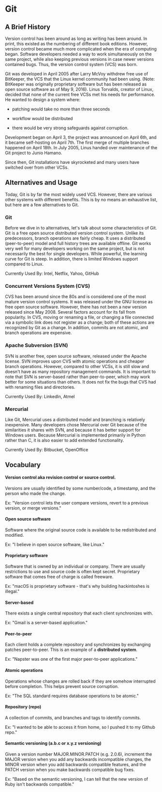 # Git

## A Brief History

Version control has been around as long as writing has been around. In print,
this existed as the numbering of different book editions. However, version
control became much more complicated when the era of computing began. Software
developers needed a way to work simultaneously on the same project, while also
keeping previous versions in case newer versions contained bugs. Thus, the
version control system (VCS) was born.

Git was developed in April 2005 after Larry McVoy withdrew free use of
BitKeeper, the VCS that the Linux kernel community had been using. (Note:
BitKeeper was originally proprietary software but has been released as open
source software as of May 9, 2016). Linus Torvalds, creator of Linux, decided
that none of the current free VCSs met his needs for performance. He wanted to
design a system where:

+ patching would take no more than three seconds

+ workflow would be distributed

+ there would be very strong safeguards against corruption. 

Development began on April 3, the project was announced on April 6th, and it
became self-hosting on April 7th. The first merge of multiple branches happened
on April 18th. In July 2005, Linus handed over maintenance of the Git project
to Junio Hamano.

Since then, Git installations have skyrocketed and many users have switched
over from other VCSs.

## Alternatives and Usage

Today, Git is by far the most widely used VCS. However, there are various other
systems with different benefits. This is by no means an exhaustive list, but
here are a few alternatives to Git.

### Git

Before we dive in to alternatives, let's talk about some characteristics of
Git. Git is a free open source distributed version control system. Unlike its
predecessors, branch operations are fairly cheap. It uses a distributed
(peer-to-peer) model and full history trees are available offline. Git works
very well for many developers working on the same project, but is not
necessarily the best for single developers. While powerful, the learning curve
for Git is steep. In addition, there is limited Windows support compared to
Linux.

Currently Used By: Intel, Netflix, Yahoo, GitHub

### Concurrent Versions System (CVS)

CVS has been around since the 80s and is considered one of the most mature
version control systems. It was released under the GNU license as free open
source software. However, there has not been a new version released since May
2008. Several factors account for its fall from popularity. In CVS, moving or
renaming a file, or changing a file connected via a symbolic link does not
register as a change; both of these actions are recognized by Git as a change.
In addition, commits are not atomic, and branch operations are expensive.

### Apache Subversion (SVN)

SVN is another free, open source software, released under the Apache license.
SVN improves upon CVS with atomic operations and cheaper branch operations.
However, compared to other VCSs, it is still slow and doesn't have as many
repository management commands. It is important to note that SVN is
server-based rather than peer-to-peer, which may work better for some
situations than others. It does not fix the bugs that CVS had with renaming
files and directories.

Currently Used By: LinkedIn, Atmel

### Mercurial

Like Git, Mercurial uses a distributed model and branching is relatively
inexpensive. Many developers chose Mercurial over Git because of the
similarities it shares with SVN, and because it has better support for Windows
users. Because Mercurial is implemented primarily in Python rather than C, it
is also easier to add extended functionality.

Currently Used By: Bitbucket, OpenOffice

<!-- ### Perforce Helix (Perforce) -->

## Vocabulary

#### Version control aka revision control or source control. 

Versions are usually identified by some number/code, a timestamp, and the
person who made the change.

Ex: "Version control lets the user compare versions, revert to a
previous version, or merge versions."

#### Open source software 

Software where the original source code is available to be redistributed and
modified.

  Ex: "I believe in open source software, like Linux."

#### Proprietary software 

Software that is owned by an individual or company. There are usually
restrictions to use and source code is often kept secret. Proprietary software
that comes free of charge is called freeware.

  Ex: "macOS is proprietary software - that's why building hackintoshes is
illegal."

#### Server-based 

There exists a single central repository that each client synchronizes with.

  Ex: "Gmail is a server-based application."

#### Peer-to-peer 

Each client holds a complete repository and synchronizes by exchanging patches
peer-to-peer. This is an example of a **distributed system**.

  Ex: "Napster was one of the first major peer-to-peer applications."

#### Atomic operations 

Operations whose changes are rolled back if they are somehow interrupted before
completion. This helps prevent source corruption.

  Ex: "The SQL standard requires database operations to be atomic."

#### Repository (repo) 

A collection of commits, and branches and tags to identify commits.

  Ex: "I wanted to be able to access it from home, so I pushed it to my Github
repo."

#### Semantic versioning (a.b.c or x.y.z versioning) 

Given a version number MAJOR.MINOR.PATCH (e.g. 2.0.6), increment the MAJOR
version when you add any backwards incompatible changes, the MINOR version when
you add backwards compatible features, and the PATCH version when you make
backwards compatible bug fixes.

  Ex: "Based on the semantic versioning, I can tell that the new version of Ruby
isn't backwards compatible."

<!-- ### Sources
+ [Atlassian](https://www.atlassian.com/git/)
+ [Time Doctor](https://biz30.timedoctor.com/git-mecurial-and-cvs-comparison-of-svn-software/)
+ [Rhode Code](https://rhodecode.com/insights/version-control-systems-2016)
+ [Stack Share](https://stackshare.io/stackups/git-vs-mercurial-vs-svn)
+ [SemVer](http://semver.org/)-->
